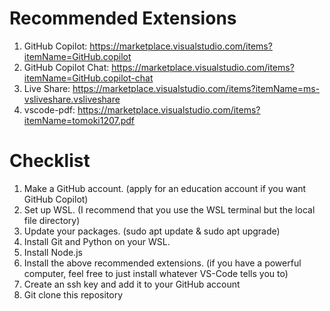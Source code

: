 # Recommended Extensions
1. GitHub Copilot: https://marketplace.visualstudio.com/items?itemName=GitHub.copilot
2. GitHub Copilot Chat: https://marketplace.visualstudio.com/items?itemName=GitHub.copilot-chat
3. Live Share: https://marketplace.visualstudio.com/items?itemName=ms-vsliveshare.vsliveshare
4. vscode-pdf: https://marketplace.visualstudio.com/items?itemName=tomoki1207.pdf

# Checklist
1. Make a GitHub account. (apply for an education account if you want GitHub Copilot)
2. Set up WSL. (I recommend that you use the WSL terminal but the local file directory)
3. Update your packages. (sudo apt update & sudo apt upgrade)
4. Install Git and Python on your WSL.
5. Install Node.js
6. Install the above recommended extensions. (if you have a powerful computer, feel free to just install whatever VS-Code tells you to)
7. Create an ssh key and add it to your GitHub account
8. Git clone this repository